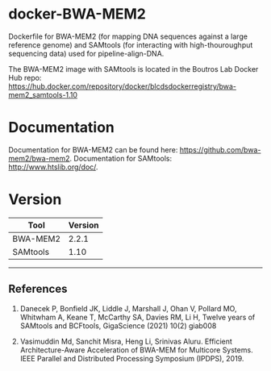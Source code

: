 # docker-BWA-MEM2
Dockerfile for BWA-MEM2 (for mapping DNA sequences against a large reference genome) and SAMtools (for interacting with high-thouroughput sequencing data) used for pipeline-align-DNA.

The BWA-MEM2 image with SAMtools is located in the Boutros Lab Docker Hub repo: https://hub.docker.com/repository/docker/blcdsdockerregistry/bwa-mem2_samtools-1.10

# Documentation
Documentation for BWA-MEM2 can be found here: https://github.com/bwa-mem2/bwa-mem2. Documentation for SAMtools: http://www.htslib.org/doc/.

# Version
| Tool | Version |
|------|---------|
|BWA-MEM2|2.2.1|
|SAMtools|1.10|

---

## References

1. Danecek P, Bonfield JK, Liddle J, Marshall J, Ohan V, Pollard MO, Whitwham A, Keane T, McCarthy SA, Davies RM, Li H, Twelve years of SAMtools and BCFtools, GigaScience (2021) 10(2) giab008

2. Vasimuddin Md, Sanchit Misra, Heng Li, Srinivas Aluru. Efficient Architecture-Aware Acceleration of BWA-MEM for Multicore Systems. IEEE Parallel and Distributed Processing Symposium (IPDPS), 2019.
